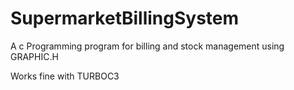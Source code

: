# SupermarketBillingSystem
A c Programming program for billing and stock management using GRAPHIC.H

Works fine with TURBOC3

